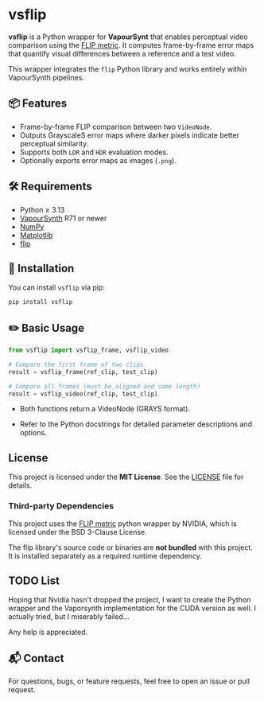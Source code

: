 # vsflip

**vsflip** is a Python wrapper for **VapourSynt** that enables perceptual video comparison using the [FLIP metric](https://github.com/NVlabs/flip). It computes frame-by-frame error maps that quantify visual differences between a reference and a test video.

This wrapper integrates the `flip` Python library and works entirely within VapourSynth pipelines.

## 📦 Features

- Frame-by-frame FLIP comparison between two `VideoNode`.
- Outputs GrayscaleS error maps where darker pixels indicate better perceptual similarity.
- Supports both `LDR` and `HDR` evaluation modes.
- Optionally exports error maps as images (`.png`).

## 🛠 Requirements

- Python ≥ 3.13
- [VapourSynth](https://www.vapoursynth.com/) R71 or newer
- [NumPy](https://numpy.org/)
- [Matplotlib](https://matplotlib.org/)
- [flip](https://github.com/NVlabs/flip)

## 🚀 Installation

You can install `vsflip` via pip:

```bash
pip install vsflip
```

## ✏️ Basic Usage
```python
from vsflip import vsflip_frame, vsflip_video

# Compare the first frame of two clips
result = vsflip_frame(ref_clip, test_clip)

# Compare all frames (must be aligned and same length)
result = vsflip_video(ref_clip, test_clip)
```
- Both functions return a VideoNode (GRAYS format).

- Refer to the Python docstrings for detailed parameter descriptions and options.

## License
This project is licensed under the **MIT License**. See the [LICENSE](./LICENSE) file for details.

### Third-party Dependencies
This project uses the [FLIP metric](https://github.com/NVlabs/flip) python wrapper by NVIDIA, which is licensed under the BSD 3-Clause License.

The flip library's source code or binaries are **not bundled** with this project.
It is installed separately as a required runtime dependency.

## TODO List
Hoping that Nvidia hasn't dropped the project, I want to create the Python wrapper and the Vaporsynth implementation for the CUDA version as well. 
I actually tried, but I miserably failed... 

Any help is appreciated.

## 📬 Contact
For questions, bugs, or feature requests, feel free to open an issue or pull request.